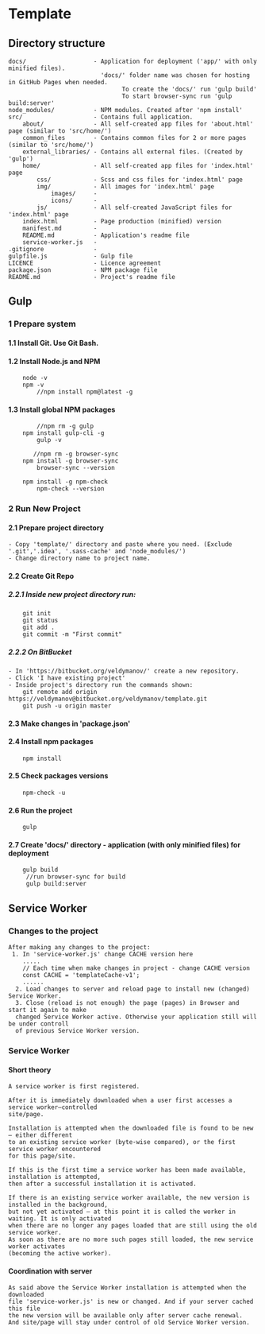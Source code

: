 # Template

## Directory structure

```
docs/                   - Application for deployment ('app/' with only minified files).
                          'docs/' folder name was chosen for hosting in GitHub Pages when needed.
                                To create the 'docs/' run 'gulp build'
                                To start browser-sync run 'gulp build:server'
node_modules/           - NPM modules. Created after 'npm install'
src/                    - Contains full application.
    about/              - All self-created app files for 'about.html' page (similar to 'src/home/')
    common_files        - Contains common files for 2 or more pages (similar to 'src/home/')
    external_libraries/ - Contains all external files. (Created by 'gulp')
    home/               - All self-created app files for 'index.html' page
        css/            - Scss and css files for 'index.html' page
        img/            - All images for 'index.html' page
            images/     -
            icons/      -
        js/             - All self-created JavaScript files for 'index.html' page       
    index.html          - Page production (minified) version    
    manifest.md         -
    README.md           - Application's readme file
    service-worker.js   -   
.gitignore              - 
gulpfile.js             - Gulp file
LICENCE                 - Licence agreement
package.json            - NPM package file
README.md               - Project's readme file
```

## Gulp
### 1 Prepare system
#### 1.1 Install Git. Use Git Bash.
#### 1.2 Install Node.js and NPM
```
    node -v
    npm -v 
        //npm install npm@latest -g
```
#### 1.3 Install global NPM packages 
```
        //npm rm -g gulp
    npm install gulp-cli -g
        gulp -v

	   //npm rm -g browser-sync
    npm install -g browser-sync 
        browser-sync --version
	
    npm install -g npm-check
        npm-check --version 	 
```

### 2 Run New Project
#### 2.1 Prepare project directory
```
- Copy 'template/' directory and paste where you need. (Exclude '.git','.idea', '.sass-cache' and 'node_modules/')
- Change directory name to project name. 
```
#### 2.2 Create Git Repo
##### 2.2.1 Inside new project directory run:
```
    git init
    git status
    git add .
    git commit -m "First commit"
```
##### 2.2.2 On BitBucket
```
- In 'https://bitbucket.org/veldymanov/' create a new repository.
- Click 'I have existing project'
- Inside project's directory run the commands shown:
    git remote add origin https://veldymanov@bitbucket.org/veldymanov/template.git
    git push -u origin master
```
#### 2.3 Make changes in 'package.json'
#### 2.4 Install npm packages
````
    npm install
````
#### 2.5 Check packages versions
```
    npm-check -u
```
#### 2.6 Run the project
````
    gulp
````
#### 2.7 Create 'docs/' directory - application (with only minified files) for deployment
````
    gulp build
     //run browser-sync for build
     gulp build:server
````

## Service Worker
### Changes to the project
````
After making any changes to the project:
 1. In 'service-worker.js' change CACHE version here
    .....
    // Each time when make changes in project - change CACHE version
    const CACHE = 'templateCache-v1';
    ......
  2. Load changes to server and reload page to install new (changed) Service Worker. 
  3. Close (reload is not enough) the page (pages) in Browser and start it again to make 
  changed Service Worker active. Otherwise your application still will be under controll
  of previous Service Worker version.
````
### Service Worker
#### Short theory
````
A service worker is first registered.

After it is immediately downloaded when a user first accesses a service worker–controlled 
site/page.

Installation is attempted when the downloaded file is found to be new — either different 
to an existing service worker (byte-wise compared), or the first service worker encountered 
for this page/site.

If this is the first time a service worker has been made available, installation is attempted, 
then after a successful installation it is activated.

If there is an existing service worker available, the new version is installed in the background, 
but not yet activated — at this point it is called the worker in waiting. It is only activated 
when there are no longer any pages loaded that are still using the old service worker. 
As soon as there are no more such pages still loaded, the new service worker activates 
(becoming the active worker).

````
#### Coordination with server
````
As said above the Service Worker installation is attempted when the downloaded 
file 'service-worker.js' is new or changed. And if your server cached this file 
the new version will be available only after server cache renewal. 
And site/page will stay under control of old Service Worker version.
````